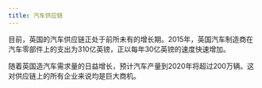 ```yaml
---
title: 汽车供应链
---
```


目前，英国的汽车供应链正处于前所未有的增长期。2015年，英国汽车制造商在汽车零部件上的支出为310亿英镑，正以每年30亿英镑的速度快速增加。

随着英国造汽车需求量的日益增长，预计汽车产量到2020年将超过200万辆。这对供应链上的所有企业来说均是巨大商机。

